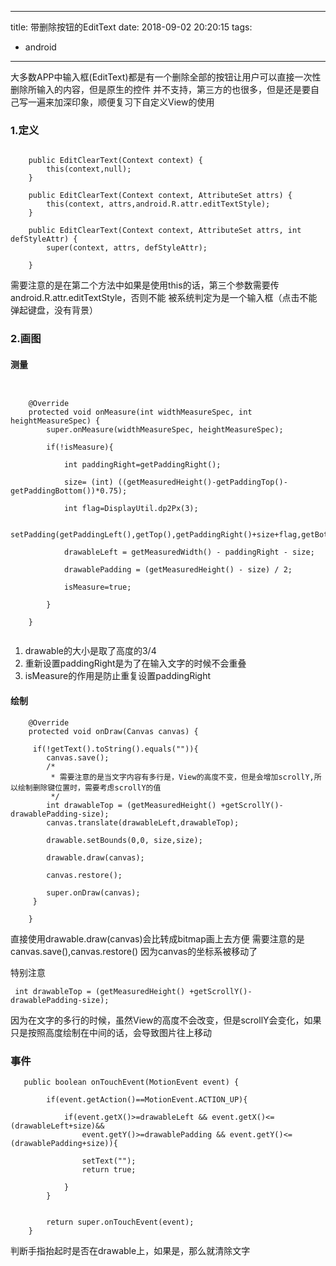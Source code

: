 
---
title: 带删除按钮的EditText
date: 2018-09-02 20:20:15
tags:
- android
---


大多数APP中输入框(EditText)都是有一个删除全部的按钮让用户可以直接一次性删除所输入的内容，但是原生的控件
并不支持，第三方的也很多，但是还是要自己写一遍来加深印象，顺便复习下自定义View的使用


### 1.定义

```

    public EditClearText(Context context) {
        this(context,null);
    }

    public EditClearText(Context context, AttributeSet attrs) {
        this(context, attrs,android.R.attr.editTextStyle);
    }

    public EditClearText(Context context, AttributeSet attrs, int defStyleAttr) {
        super(context, attrs, defStyleAttr);
    
    }

```
需要注意的是在第二个方法中如果是使用this的话，第三个参数需要传android.R.attr.editTextStyle，否则不能
被系统判定为是一个输入框（点击不能弹起键盘，没有背景）


### 2.画图

#### 测量

```


    @Override
    protected void onMeasure(int widthMeasureSpec, int heightMeasureSpec) {
        super.onMeasure(widthMeasureSpec, heightMeasureSpec);

        if(!isMeasure){

            int paddingRight=getPaddingRight();

            size= (int) ((getMeasuredHeight()-getPaddingTop()-getPaddingBottom())*0.75);

            int flag=DisplayUtil.dp2Px(3);

            setPadding(getPaddingLeft(),getTop(),getPaddingRight()+size+flag,getBottom());

            drawableLeft = getMeasuredWidth() - paddingRight - size;

            drawablePadding = (getMeasuredHeight() - size) / 2;

            isMeasure=true;

        }

    }


```

1. drawable的大小是取了高度的3/4
2. 重新设置paddingRight是为了在输入文字的时候不会重叠
3. isMeasure的作用是防止重复设置paddingRight

#### 绘制

```
    @Override
    protected void onDraw(Canvas canvas) {

     if(!getText().toString().equals("")){
        canvas.save();
        /*
         * 需要注意的是当文字内容有多行是，View的高度不变，但是会增加scrollY,所以绘制删除键位置时，需要考虑scrollY的值
         */
        int drawableTop = (getMeasuredHeight() +getScrollY()- drawablePadding-size);
        canvas.translate(drawableLeft,drawableTop);

        drawable.setBounds(0,0, size,size);

        drawable.draw(canvas);

        canvas.restore();

        super.onDraw(canvas);
     }

    }

```


直接使用drawable.draw(canvas)会比转成bitmap画上去方便 需要注意的是canvas.save(),canvas.restore()
因为canvas的坐标系被移动了

特别注意

```
 int drawableTop = (getMeasuredHeight() +getScrollY()- drawablePadding-size);
```
因为在文字的多行的时候，虽然View的高度不会改变，但是scrollY会变化，如果只是按照高度绘制在中间的话，会导致图片往上移动

### 事件

```
   public boolean onTouchEvent(MotionEvent event) {

        if(event.getAction()==MotionEvent.ACTION_UP){

            if(event.getX()>=drawableLeft && event.getX()<=(drawableLeft+size)&&
                event.getY()>=drawablePadding && event.getY()<=(drawablePadding+size)){

                setText("");
                return true;

            }
        }


        return super.onTouchEvent(event);
    }
```

判断手指抬起时是否在drawable上，如果是，那么就清除文字








